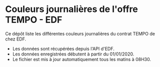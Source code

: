 
# Couleurs journalières de l'offre TEMPO - EDF

Ce dépôt liste les différentes couleurs journalières du contrat TEMPO de chez EDF.

* Les données sont récupérées depuis l'API d'EDF.
* Les données enregistrées débutent à partir du 01/01/2020.
* Le fichier est mis à jour automatiquement tous les matins à 08H30.
